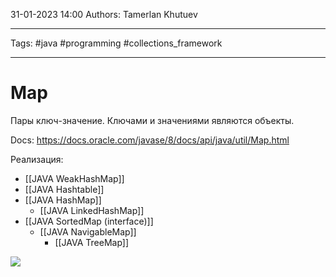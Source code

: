 31-01-2023
14:00
Authors: Tamerlan Khutuev
***
Tags: #java #programming #collections_framework 
***
# Map
Пары ключ-значение. Ключами и значениями являются объекты. 

Docs: https://docs.oracle.com/javase/8/docs/api/java/util/Map.html

Реализация:
- [[JAVA WeakHashMap]]
- [[JAVA Hashtable]]
- [[JAVA HashMap]]
	- [[JAVA LinkedHashMap]]
- [[JAVA SortedMap (interface)]]
	- [[JAVA NavigableMap]]
		- [[JAVA TreeMap]]

![](https://habrastorage.org/r/w1560/files/40a/eca/09a/40aeca09ac1c4cc7bdbd475a3c12fd95.png)